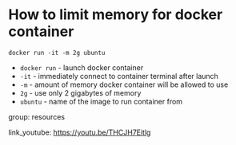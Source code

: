 # How to limit memory for docker container

```docker
docker run -it -m 2g ubuntu
```

- `docker run` - launch docker container
- `-it` - immediately connect to container terminal after launch
- `-m` - amount of memory docker container will be allowed to use
- `2g` - use only 2 gigabytes of memory
- `ubuntu` - name of the image to run container from

group: resources


link_youtube: https://youtu.be/THCJH7Eitlg
